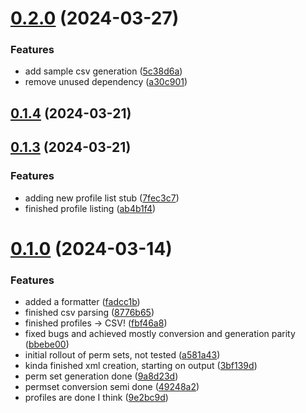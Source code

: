 # [0.2.0](https://github.com/henrymzhao/papers-please/compare/v0.1.4...0.2.0) (2024-03-27)


### Features

* add sample csv generation ([5c38d6a](https://github.com/henrymzhao/papers-please/commit/5c38d6a6bf2d8906773af0561966d6c998e1a7b9))
* remove unused dependency ([a30c901](https://github.com/henrymzhao/papers-please/commit/a30c90173954cc2a3121c036278e88c754ed8555))



## [0.1.4](https://github.com/henrymzhao/papers-please/compare/v0.1.3...v0.1.4) (2024-03-21)



## [0.1.3](https://github.com/henrymzhao/papers-please/compare/v0.1.2...v0.1.3) (2024-03-21)


### Features

* adding new profile list stub ([7fec3c7](https://github.com/henrymzhao/papers-please/commit/7fec3c7b56fd952631c212cc955a2a89d2076138))
* finished profile listing ([ab4b1f4](https://github.com/henrymzhao/papers-please/commit/ab4b1f425b2ee9b8d80e13987b5625b211b08457))



# [0.1.0](https://github.com/henrymzhao/papers-please/compare/8776b65670ea024c6b606db642e80c2fa216d8a6...v0.1.0) (2024-03-14)


### Features

* added a formatter ([fadcc1b](https://github.com/henrymzhao/papers-please/commit/fadcc1bc82051ca7ca17ff61763ac5928d95a4cf))
* finished csv parsing ([8776b65](https://github.com/henrymzhao/papers-please/commit/8776b65670ea024c6b606db642e80c2fa216d8a6))
* finished profiles -> CSV! ([fbf46a8](https://github.com/henrymzhao/papers-please/commit/fbf46a8088570fad08bf3fabe98709839546ce89))
* fixed bugs and achieved mostly conversion and generation parity ([bbebe00](https://github.com/henrymzhao/papers-please/commit/bbebe000987e9579beb5df049dbbe7522c2aa00e))
* initial rollout of perm sets, not tested ([a581a43](https://github.com/henrymzhao/papers-please/commit/a581a43663f847983eb8b2870620f0bcdfa502b4))
* kinda finished xml creation, starting on output ([3bf139d](https://github.com/henrymzhao/papers-please/commit/3bf139df48fc71d59be04bc8cef8c9bd2a89858b))
* perm set generation done ([9a8d23d](https://github.com/henrymzhao/papers-please/commit/9a8d23da2c85a166e3ed278fa65eace6ee784458))
* permset conversion semi done ([49248a2](https://github.com/henrymzhao/papers-please/commit/49248a240d70dfecdcc7c9deeef599605d629150))
* profiles are done I think ([9e2bc9d](https://github.com/henrymzhao/papers-please/commit/9e2bc9d3911757865e483e71e57bd09b8fc2b0f7))



